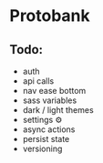 # Protobank
## Todo:
* auth
* api calls
* nav ease bottom
* sass variables
* dark / light themes
* settings &#9881;
* async actions
* persist state
* versioning
